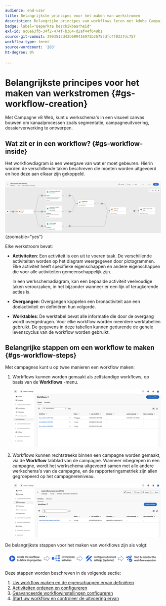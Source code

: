 ```yaml
---
audience: end-user
title: Belangrijkste principes voor het maken van werkstromen
description: Belangrijke principes van workflows leren met Adobe Campaign Web
badge: label="Beperkte beschikbaarheid"
exl-id: ac6e63fb-34f2-474f-b364-d2af44f649b1
source-git-commit: 3903513d43b699416973b26755dfc4f0337dc757
workflow-type: tm+mt
source-wordcount: '283'
ht-degree: 0%

---
```



# Belangrijkste principes voor het maken van werkstromen {#gs-workflow-creation}

Met Campagne v8 Web, kunt u werkschema&#39;s in een visueel canvas bouwen om kanaalprocessen zoals segmentatie, campagneuitvoering, dossierverwerking te ontwerpen.


## Wat zit er in een workflow? {#gs-workflow-inside}

Het workflowdiagram is een weergave van wat er moet gebeuren. Hierin worden de verschillende taken beschreven die moeten worden uitgevoerd en hoe deze aan elkaar zijn gekoppeld.

![](assets/workflow-example.png) {zoomable=&quot;yes&quot;}

Elke werkstroom bevat:

* **Activiteiten**: Een activiteit is een uit te voeren taak. De verschillende activiteiten worden op het diagram weergegeven door pictogrammen. Elke activiteit heeft specifieke eigenschappen en andere eigenschappen die voor alle activiteiten gemeenschappelijk zijn.

  In een werkschemadiagram, kan een bepaalde activiteit veelvoudige taken veroorzaken, in het bijzonder wanneer er een lijn of terugkerende acties is.

* **Overgangen**: Overgangen koppelen een bronactiviteit aan een doelactiviteit en definiëren hun volgorde.

* **Worktables**: De werktabel bevat alle informatie die door de overgang wordt overgedragen. Voor elke workflow worden meerdere werktabellen gebruikt. De gegevens in deze tabellen kunnen gedurende de gehele levenscyclus van de workflow worden gebruikt.

## Belangrijke stappen om een workflow te maken {#gs-workflow-steps}


Met campagnes kunt u op twee manieren een workflow maken:

1. Workflows kunnen worden gemaakt als zelfstandige workflows, op basis van de **Workflows** -menu.

   ![](assets/create-a-standalone-wf.png)

1. Workflows kunnen rechtstreeks binnen een campagne worden gemaakt, via de **Workflow** tabblad van de campagne. Wanneer inbegrepen in een campagne, wordt het werkschema uitgevoerd samen met alle andere werkschema&#39;s van de campagne, en de rapporteringsmetriek zijn allen gegroepeerd op het campagnereniveau.

   ![](assets/create-a-wf-from-a-campaign.png)


De belangrijkste stappen voor het maken van workflows zijn als volgt:

![](assets/workflow-creation-process.png)

Deze stappen worden beschreven in de volgende sectie:

1. [Uw workflow maken en de eigenschappen ervan definiëren](create-workflow.md)
1. [Activiteiten ordenen en configureren](orchestrate-activities.md)
1. [Geavanceerde workflowinstellingen configureren](workflow-settings.md)
1. [Start uw workflow en controleer de uitvoering ervan](start-monitor-workflows.md)
